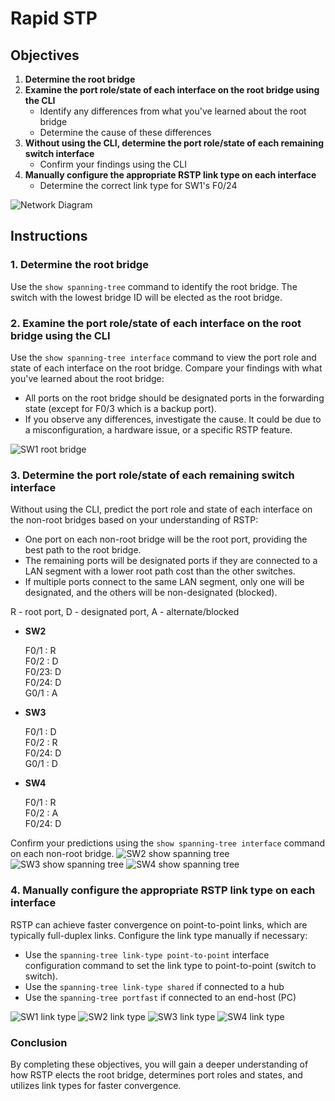 # Rapid STP

## Objectives

1. **Determine the root bridge**
2. **Examine the port role/state of each interface on the root bridge using the CLI**
   - Identify any differences from what you've learned about the root bridge
   - Determine the cause of these differences
3. **Without using the CLI, determine the port role/state of each remaining switch interface**
   - Confirm your findings using the CLI
4. **Manually configure the appropriate RSTP link type on each interface**
   - Determine the correct link type for SW1's F0/24

![Network Diagram](Images/Network_Diagram.png)

## Instructions

### 1. Determine the root bridge

Use the `show spanning-tree` command to identify the root bridge. The switch with the lowest bridge ID will be elected as the root bridge.

### 2. Examine the port role/state of each interface on the root bridge using the CLI

Use the `show spanning-tree interface` command to view the port role and state of each interface on the root bridge. Compare your findings with what you've learned about the root bridge:

- All ports on the root bridge should be designated ports in the forwarding state (except for F0/3 which is a backup port).
- If you observe any differences, investigate the cause. It could be due to a misconfiguration, a hardware issue, or a specific RSTP feature.

![SW1 root bridge](Images/SW1_root_bridge.png)

### 3. Determine the port role/state of each remaining switch interface

Without using the CLI, predict the port role and state of each interface on the non-root bridges based on your understanding of RSTP:

- One port on each non-root bridge will be the root port, providing the best path to the root bridge.
- The remaining ports will be designated ports if they are connected to a LAN segment with a lower root path cost than the other switches.
- If multiple ports connect to the same LAN segment, only one will be designated, and the others will be non-designated (blocked).

R - root port, D - designated port, A - alternate/blocked

- **SW2**

    F0/1 : R  <br>
    F0/2 : D  <br>
    F0/23: D  <br>
    F0/24: D  <br>
    G0/1 : A  <br>

- **SW3**

    F0/1 : D   <br>
    F0/2 : R   <br>
    F0/24: D   <br>
    G0/1 : D   <br>

- **SW4**

    F0/1 : R  <br>
    F0/2 : A  <br>
    F0/24: D  <br>
 
Confirm your predictions using the `show spanning-tree interface` command on each non-root bridge.
![SW2 show spanning tree](Images/SW2_show_spanning_tree.png)
![SW3 show spanning tree](Images/SW3_show_spanning_tree.png)
![SW4 show spanning tree](Images/SW4_show_spanning_tree.png)

### 4. Manually configure the appropriate RSTP link type on each interface

RSTP can achieve faster convergence on point-to-point links, which are typically full-duplex links. Configure the link type manually if necessary:

- Use the `spanning-tree link-type point-to-point` interface configuration command to set the link type to point-to-point (switch to switch).
- Use the `spanning-tree link-type shared` if connected to a hub
- Use the `spanning-tree portfast` if connected to an end-host (PC)

![SW1 link type](Images/SW1_link_type.png)
![SW2 link type](Images/SW2_link_type.png)
![SW3 link type](Images/SW3_link_type.png)
![SW4 link type](Images/SW4_link_type.png)

### Conclusion
By completing these objectives, you will gain a deeper understanding of how RSTP elects the root bridge, determines port roles and states, and utilizes link types for faster convergence.
